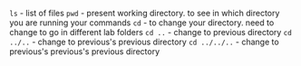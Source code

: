 `ls` - list of files
`pwd` - present working directory. to see in which directory you are running your commands
`cd` - to change your directory. need to change to go in different lab folders
`cd ..` - change to previous directory
`cd ../..` - change to previous's previous directory
`cd ../../..` - change to previous's previous's previous directory
